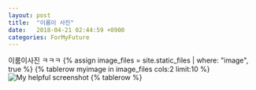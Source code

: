 ```yaml
---
layout: post
title:  "이룸이 사진"
date:   2018-04-21 02:44:59 +0900
categories: ForMyFuture
---
```


이룸이사진 ㅋㅋㅋ
{% assign image_files = site.static_files | where: "image", true %}
{% tablerow myimage in image_files cols:2 limit:10 %}
  <img src="{{ myimage.path | absolute_url }}" alt="My helpful screenshot">
{% tablerow %}
